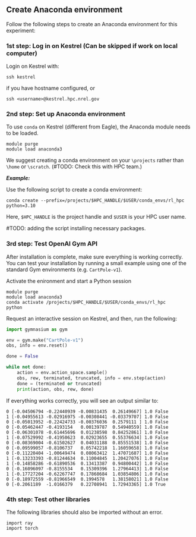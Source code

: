 ## Create Anaconda environment

Follow the following steps to create an Anaconda environment for this experiment:

### 1st step: Log in on Kestrel (Can be skipped if work on local computer)

Login on Kestrel with:
```
ssh kestrel
```
if you have hostname configured, or
```
ssh <username>@kestrel.hpc.nrel.gov
```

### 2nd step: Set up Anaconda environment

To use `conda` on Kestrel (different from Eagle), the Anaconda module needs to be loaded.
```
module purge
module load anaconda3
```

We suggest creating a conda environment on your `\projects` rather than `\home` or `\scratch`. (#TODO: Check this with HPC team.)

***Example:***

Use the following script to create a conda environment:
```
conda create --prefix=/projects/$HPC_HANDLE/$USER/conda_envs/rl_hpc python=3.10
```

Here, `$HPC_HANDLE` is the project handle and `$USER` is your HPC user name.

#TODO: adding the script installing necessary packages.

### 3rd step: Test OpenAI Gym API

After installation is complete, make sure everything is working correctly. You can test your installation by running a small example using one of the standard Gym environments (e.g. `CartPole-v1`).

Activate the enironment and start a Python session
```
module purge
module load anaconda3
conda activate /projects/$HPC_HANDLE/$USER/conda_envs/rl_hpc
python
```
Request an interactive session on Kestrel, and then, run the following:
```python
import gymnasium as gym

env = gym.make("CartPole-v1")
obs, info = env.reset()

done = False

while not done:
    action = env.action_space.sample()
    obs, rew, terminated, truncated, info = env.step(action)
    done = (terminated or truncated)
    print(action, obs, rew, done)
```
If everything works correctly, you will see an output similar to:
```
0 [-0.04506794 -0.22440939 -0.00831435  0.26149667] 1.0 False
1 [-0.04955613 -0.02916975 -0.00308441 -0.03379707] 1.0 False
0 [-0.05013952 -0.22424733 -0.00376036  0.2579111 ] 1.0 False
0 [-0.05462447 -0.4193154   0.00139787  0.54940559] 1.0 False
0 [-0.06301078 -0.61445696  0.01238598  0.84252861] 1.0 False
1 [-0.07529992 -0.41950623  0.02923655  0.55376634] 1.0 False
0 [-0.08369004 -0.61502627  0.04031188  0.85551538] 1.0 False
0 [-0.09599057 -0.8106737   0.05742218  1.16059658] 1.0 False
0 [-0.11220404 -1.00649474  0.08063412  1.47071687] 1.0 False
1 [-0.13233393 -0.81244634  0.11004845  1.20427076] 1.0 False
1 [-0.14858286 -0.61890536  0.13413387  0.94800442] 1.0 False
0 [-0.16096097 -0.8155534   0.15309396  1.27964413] 1.0 False
1 [-0.17727204 -0.62267747  0.17868684  1.03854806] 1.0 False
0 [-0.18972559 -0.81966549  0.1994578   1.38158021] 1.0 False
0 [-0.2061189  -1.0166379   0.22708941  1.72943365] 1.0 True
```

### 4th step: Test other libraries
The following libraries should also be imported without an error.

```
import ray
import torch
```
